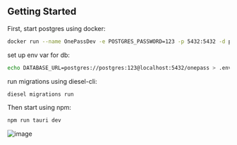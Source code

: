 ## Getting Started

First, start postgres using docker:

```bash
docker run --name OnePassDev -e POSTGRES_PASSWORD=123 -p 5432:5432 -d postgres
```

set up env var for db:

```bash
echo DATABASE_URL=postgres://postgres:123@localhost:5432/onepass > .env
```

run migrations using diesel-cli:

```bash
diesel migrations run
```

Then start using npm:

```bash
npm run tauri dev
```
![image](https://github.com/pingvin12/1Pass/assets/1901727/db21a754-5b14-4299-be38-1fc43c89f8ee)

